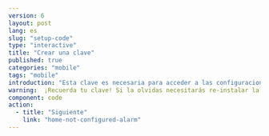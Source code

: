 ```yaml
---
version: 6
layout: post
lang: es
slug: "setup-code"
type: "interactive"
title: "Crear una clave"
published: true
categories: "mobile"
tags: "mobile"
introduction: "Esta clave es necesaria para acceder a las configuraciones de la aplicación y para desactivar los mensajes de alerta. No se necesita para enviar alerta a tus contactos en caso de emergencia."
warning:  ¡Recuerda tu clave! Si la olvidas necesitarás re-instalar la aplicación.
component: code
action:
  - title: "Siguiente"
    link: "home-not-configured-alarm"
---
```

